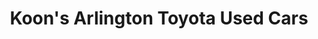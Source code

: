 ---
title: "Koon's Arlington Toyota Used Cars"
url: /arlington/koons-arlington-toyota-used-cars/
shop: car
---